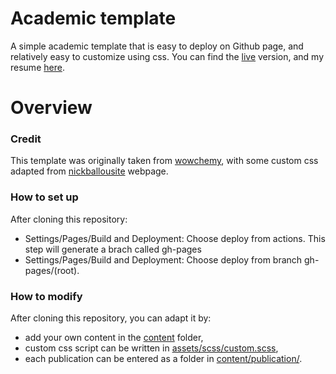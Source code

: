 # Academic template

A simple academic template that is easy to deploy on Github page, and relatively
easy to customize using css. You can find the [live](https://simongravelle.github.io/) version, and my resume [here](https://simongravelle.github.io/files/resume/resume-simon-gravelle.pdf).

# Overview


### Credit

This template was originally taken from [wowchemy](https://wowchemy.com/), with some custom css
adapted from [nickballousite](https://github.com/nballou) webpage.


### How to set up

After cloning this repository:

- Settings/Pages/Build and Deployment: Choose deploy from actions. This step will generate a brach called gh-pages
- Settings/Pages/Build and Deployment: Choose deploy from branch gh-pages/(root).

### How to modify

After cloning this repository, you can adapt it by:

- add your own content in the [content](content/) folder,
- custom css script can be written in [assets/scss/custom.scss](assets/scss/custom.scss),
- each publication can be entered as a folder in [content/publication/](content/publication/).
